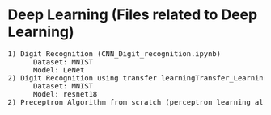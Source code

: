 # Deep Learning (Files related to Deep Learning)
<pre>
1) Digit Recognition (CNN_Digit_recognition.ipynb)
      Dataset: MNIST
      Model: LeNet
2) Digit Recognition using transfer learningTransfer_Learning.ipynb
      Dataset: MNIST 
      Model: resnet18
2) Preceptron Algorithm from scratch (perceptron learning algorithm.ipynb)
</pre>

